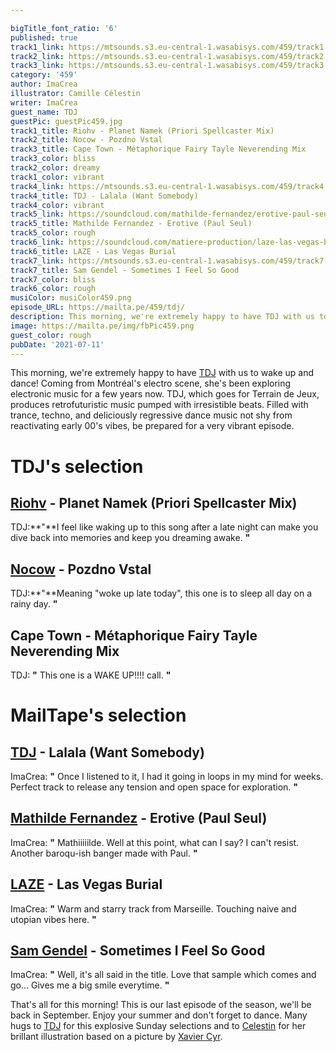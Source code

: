 ```yaml
---

bigTitle_font_ratio: '6'
published: true
track1_link: https://mtsounds.s3.eu-central-1.wasabisys.com/459/track1.mp3
track2_link: https://mtsounds.s3.eu-central-1.wasabisys.com/459/track2.mp3
track3_link: https://mtsounds.s3.eu-central-1.wasabisys.com/459/track3.mp3
category: '459'
author: ImaCrea
illustrator: Camille Célestin
writer: ImaCrea
guest_name: TDJ
guestPic: guestPic459.jpg
track1_title: Riohv - Planet Namek (Priori Spellcaster Mix)
track2_title: Nocow - Pozdno Vstal
track3_title: Cape Town - Métaphorique Fairy Tayle Neverending Mix
track3_color: bliss
track2_color: dreamy
track1_color: vibrant
track4_link: https://mtsounds.s3.eu-central-1.wasabisys.com/459/track4.mp3
track4_title: TDJ - Lalala (Want Somebody)
track4_color: vibrant
track5_link: https://soundcloud.com/mathilde-fernandez/erotive-paul-seul-remix
track5_title: Mathilde Fernandez - Erotive (Paul Seul)
track5_color: rough
track6_link: https://soundcloud.com/matiere-production/laze-las-vegas-burial-1
track6_title: LAZE - Las Vegas Burial
track7_link: https://mtsounds.s3.eu-central-1.wasabisys.com/459/track7.mp3
track7_title: Sam Gendel - Sometimes I Feel So Good
track7_color: bliss
track6_color: rough
musiColor: musiColor459.png
episode_URL: https://mailta.pe/459/tdj/
description: This morning, we're extremely happy to have TDJ with us to wake up and dance! Coming from the LGBTQ+ scene from Montréal, she's been exploring electronic music for a few years now. TDJ, which goes for Terrain de Jeux), produces retrofuturistic music pumped with irresistible beats. Filled with trance, techno, and deliciously regressive dance music not shy from reactivating early 00's vibes, be prepared for a very vibrant episode.
image: https://mailta.pe/img/fbPic459.png
guest_color: rough
pubDate: '2021-07-11'
---
```


This morning, we're extremely happy to have [TDJ](https://tdjmusic.bandcamp.com/) with us to wake up and dance! Coming from Montréal's electro scene, she's been exploring electronic music for a few years now. TDJ, which goes for Terrain de Jeux, produces retrofuturistic music pumped with irresistible beats. Filled with trance, techno, and deliciously regressive dance music not shy from reactivating early 00's vibes, be prepared for a very vibrant episode.

# TDJ's selection

## [Riohv](https://latenightburners.bandcamp.com/album/places-ive-been) - Planet Namek (Priori Spellcaster Mix)
TDJ:**"**I feel like waking up to this song after a late night can make you dive back into memories and keep you dreaming awake. **"** 

## [Nocow](https://turborecordings.bandcamp.com/album/alone) - Pozdno Vstal 
TDJ:**"**Meaning "woke up late today", this one is to sleep all day on a rainy day. **"** 

## Cape Town - Métaphorique Fairy Tayle Neverending Mix
TDJ: **"** This one is a WAKE UP!!!! call. **"** 

# MailTape's selection

## [TDJ](https://tdjmusic.bandcamp.com/) - Lalala (Want Somebody)
ImaCrea: **"** Once I listened to it, I had it going in loops in my mind for weeks. Perfect track to release any tension and open space for exploration. **"** 

## [Mathilde Fernandez](https://mathildefernandez.bandcamp.com/) - Erotive (Paul Seul)
ImaCrea: **"** Mathiiiiilde. Well at this point, what can I say? I can't resist. Another baroqu-ish banger made with Paul. **"** 

## [LAZE](https://soundcloud.com/laze_music) - Las Vegas Burial
ImaCrea: **"** Warm and starry track from Marseille. Touching naive and utopian vibes here. **"** 

## [Sam Gendel](https://samgendel.bandcamp.com/album/fresh-bread) - Sometimes I Feel So Good
ImaCrea: **"** Well, it's all said in the title. Love that sample which comes and go... Gives me a big smile everytime. **"**  

 That's all for this morning! This is our last episode of the season, we'll be back in September. Enjoy your summer and don't forget to dance. Many hugs to [TDJ](https://tdjmusic.bandcamp.com/) for this explosive Sunday selections and to [Celestin](https://bibliogram.pussthecat.org/u/bravocamo) for her brillant illustration based on a picture by [Xavier Cyr](https://bibliogram.snopyta.org/u/xaviercyr/).
